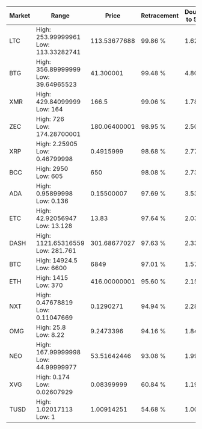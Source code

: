 | Market | Range | Price| Retracement | Doubles to 50% |
| --- | --- | --- | --- | --- |
| LTC | High: 253.99999961<br />Low: 113.33282741 | 113.53677688 | 99.86 % | 1.62 |
| BTG | High: 356.89999999<br />Low: 39.64965523 | 41.300001 | 99.48 % | 4.80 |
| XMR | High: 429.84099999<br />Low: 164 | 166.5 | 99.06 % | 1.78 |
| ZEC | High: 726<br />Low: 174.28700001 | 180.06400001 | 98.95 % | 2.50 |
| XRP | High: 2.25905<br />Low: 0.46799998 | 0.4915999 | 98.68 % | 2.77 |
| BCC | High: 2950<br />Low: 605 | 650 | 98.08 % | 2.73 |
| ADA | High: 0.95899998<br />Low: 0.136 | 0.15500007 | 97.69 % | 3.53 |
| ETC | High: 42.92056947<br />Low: 13.128 | 13.83 | 97.64 % | 2.03 |
| DASH | High: 1121.65316559<br />Low: 281.761 | 301.68677027 | 97.63 % | 2.33 |
| BTC | High: 14924.5<br />Low: 6600 | 6849 | 97.01 % | 1.57 |
| ETH | High: 1415<br />Low: 370 | 416.00000001 | 95.60 % | 2.15 |
| NXT | High: 0.47678819<br />Low: 0.11047669 | 0.1290271 | 94.94 % | 2.28 |
| OMG | High: 25.8<br />Low: 8.22 | 9.2473396 | 94.16 % | 1.84 |
| NEO | High: 167.99999998<br />Low: 44.99999977 | 53.51642446 | 93.08 % | 1.99 |
| XVG | High: 0.174<br />Low: 0.02607929 | 0.08399999 | 60.84 % | 1.19 |
| TUSD | High: 1.02017113<br />Low: 1 | 1.00914251 | 54.68 % | 1.00 |
